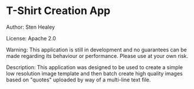 # T-Shirt Creation App

Author: Sten Healey

License: Apache 2.0

Warning: This application is still in development and no guarantees can be made regarding its behaviour or performance. Please use at your own risk.

Description: This application was designed to be used to create a simple low resolution image template and then batch create high quality images based on "quotes" uploaded by way of a multi-line text file.
